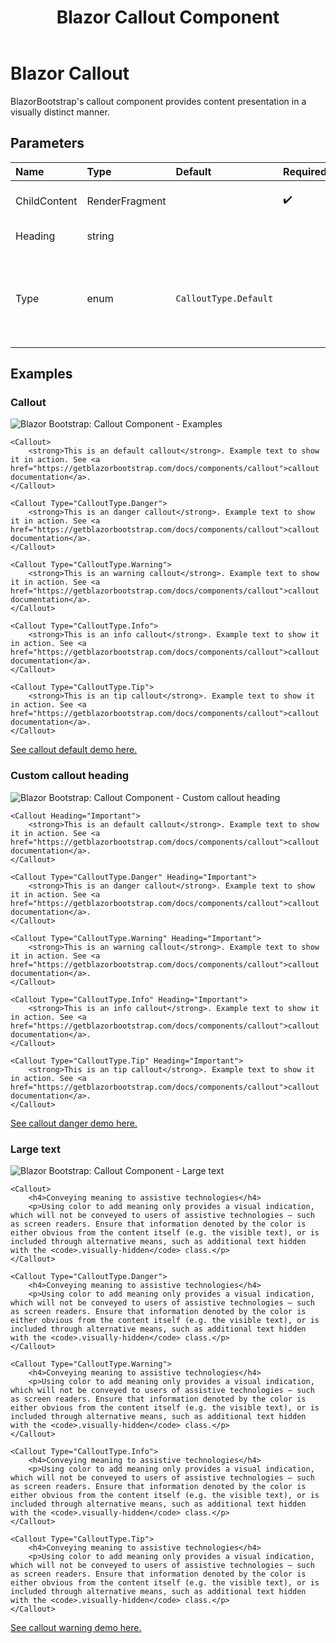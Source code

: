 ﻿---
title: Blazor Callout Component
description: BlazorBootstrap's callout component provides content presentation in a visually distinct manner.
image: https://i.imgur.com/vmibzEu.png

sidebar_label: Callout
sidebar_position: 5
---

# Blazor Callout

BlazorBootstrap's callout component provides content presentation in a visually distinct manner.

## Parameters

| Name | Type | Default | Required | Descritpion |
|:--|:--|:--|:--|:--|
| ChildContent | RenderFragment | | ✔️ | Specifies the content to be rendered inside this. |
| Heading | string | | | Gets or sets the callout heading. |
| Type | enum | `CalloutType.Default` | | Use `CalloutType.Default` or `CalloutType.Info` or `CalloutType.Warning` or `CalloutType.Danger` or `CalloutType.Tip` |

## Examples

### Callout

<img src="https://i.imgur.com/vmibzEu.png" alt="Blazor Bootstrap: Callout Component - Examples" />

```cshtml {1,5,9,13,17} showLineNumbers
<Callout>
    <strong>This is an default callout</strong>. Example text to show it in action. See <a href="https://getblazorbootstrap.com/docs/components/callout">callout documentation</a>.
</Callout>

<Callout Type="CalloutType.Danger">
    <strong>This is an danger callout</strong>. Example text to show it in action. See <a href="https://getblazorbootstrap.com/docs/components/callout">callout documentation</a>.
</Callout>

<Callout Type="CalloutType.Warning">
    <strong>This is an warning callout</strong>. Example text to show it in action. See <a href="https://getblazorbootstrap.com/docs/components/callout">callout documentation</a>.
</Callout>

<Callout Type="CalloutType.Info">
    <strong>This is an info callout</strong>. Example text to show it in action. See <a href="https://getblazorbootstrap.com/docs/components/callout">callout documentation</a>.
</Callout>

<Callout Type="CalloutType.Tip">
    <strong>This is an tip callout</strong>. Example text to show it in action. See <a href="https://getblazorbootstrap.com/docs/components/callout">callout documentation</a>.
</Callout>
```
[See callout default demo here.](https://demos.getblazorbootstrap.com/callout#examples)

### Custom callout heading

<img src="https://i.imgur.com/gaZkJqo.png" alt="Blazor Bootstrap: Callout Component - Custom callout heading" />

```cshtml {1,5,9,13,17} showLineNumbers
<Callout Heading="Important">
    <strong>This is an default callout</strong>. Example text to show it in action. See <a href="https://getblazorbootstrap.com/docs/components/callout">callout documentation</a>.
</Callout>

<Callout Type="CalloutType.Danger" Heading="Important">
    <strong>This is an danger callout</strong>. Example text to show it in action. See <a href="https://getblazorbootstrap.com/docs/components/callout">callout documentation</a>.
</Callout>

<Callout Type="CalloutType.Warning" Heading="Important">
    <strong>This is an warning callout</strong>. Example text to show it in action. See <a href="https://getblazorbootstrap.com/docs/components/callout">callout documentation</a>.
</Callout>

<Callout Type="CalloutType.Info" Heading="Important">
    <strong>This is an info callout</strong>. Example text to show it in action. See <a href="https://getblazorbootstrap.com/docs/components/callout">callout documentation</a>.
</Callout>

<Callout Type="CalloutType.Tip" Heading="Important">
    <strong>This is an tip callout</strong>. Example text to show it in action. See <a href="https://getblazorbootstrap.com/docs/components/callout">callout documentation</a>.
</Callout>
```
[See callout danger demo here.](https://demos.getblazorbootstrap.com/callout#custom-callout-heading)

### Large text

<img src="https://i.imgur.com/m4LeerM.png" alt="Blazor Bootstrap: Callout Component - Large text" />

```cshtml showLineNumbers
<Callout>
    <h4>Conveying meaning to assistive technologies</h4>
    <p>Using color to add meaning only provides a visual indication, which will not be conveyed to users of assistive technologies – such as screen readers. Ensure that information denoted by the color is either obvious from the content itself (e.g. the visible text), or is included through alternative means, such as additional text hidden with the <code>.visually-hidden</code> class.</p>
</Callout>

<Callout Type="CalloutType.Danger">
    <h4>Conveying meaning to assistive technologies</h4>
    <p>Using color to add meaning only provides a visual indication, which will not be conveyed to users of assistive technologies – such as screen readers. Ensure that information denoted by the color is either obvious from the content itself (e.g. the visible text), or is included through alternative means, such as additional text hidden with the <code>.visually-hidden</code> class.</p>
</Callout>

<Callout Type="CalloutType.Warning">
    <h4>Conveying meaning to assistive technologies</h4>
    <p>Using color to add meaning only provides a visual indication, which will not be conveyed to users of assistive technologies – such as screen readers. Ensure that information denoted by the color is either obvious from the content itself (e.g. the visible text), or is included through alternative means, such as additional text hidden with the <code>.visually-hidden</code> class.</p>
</Callout>

<Callout Type="CalloutType.Info">
    <h4>Conveying meaning to assistive technologies</h4>
    <p>Using color to add meaning only provides a visual indication, which will not be conveyed to users of assistive technologies – such as screen readers. Ensure that information denoted by the color is either obvious from the content itself (e.g. the visible text), or is included through alternative means, such as additional text hidden with the <code>.visually-hidden</code> class.</p>
</Callout>

<Callout Type="CalloutType.Tip">
    <h4>Conveying meaning to assistive technologies</h4>
    <p>Using color to add meaning only provides a visual indication, which will not be conveyed to users of assistive technologies – such as screen readers. Ensure that information denoted by the color is either obvious from the content itself (e.g. the visible text), or is included through alternative means, such as additional text hidden with the <code>.visually-hidden</code> class.</p>
</Callout>
```
[See callout warning demo here.](https://demos.getblazorbootstrap.com/callout#large-text)